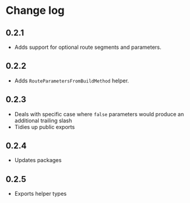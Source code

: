 # Change log

## 0.2.1

- Adds support for optional route segments and parameters.

## 0.2.2

- Adds `RouteParametersFromBuildMethod` helper.

## 0.2.3

- Deals with specific case where `false` parameters would produce an additional trailing slash
- Tidies up public exports

## 0.2.4

- Updates packages

## 0.2.5

- Exports helper types
